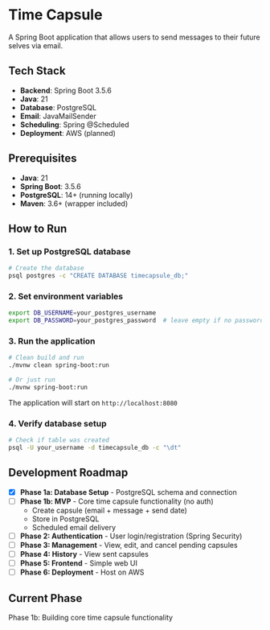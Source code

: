 # Time Capsule

A Spring Boot application that allows users to send messages to their future selves via email.

## Tech Stack
- **Backend**: Spring Boot 3.5.6
- **Java**: 21
- **Database**: PostgreSQL
- **Email**: JavaMailSender
- **Scheduling**: Spring @Scheduled
- **Deployment**: AWS (planned)

## Prerequisites

- **Java**: 21
- **Spring Boot**: 3.5.6
- **PostgreSQL**: 14+ (running locally)
- **Maven**: 3.6+ (wrapper included)

## How to Run

### 1. Set up PostgreSQL database

```bash
# Create the database
psql postgres -c "CREATE DATABASE timecapsule_db;"
```

### 2. Set environment variables

```bash
export DB_USERNAME=your_postgres_username
export DB_PASSWORD=your_postgres_password  # leave empty if no password
```

### 3. Run the application

```bash
# Clean build and run
./mvnw clean spring-boot:run

# Or just run
./mvnw spring-boot:run
```

The application will start on `http://localhost:8080`

### 4. Verify database setup

```bash
# Check if table was created
psql -U your_username -d timecapsule_db -c "\dt"
```

## Development Roadmap

- [x] **Phase 1a: Database Setup** - PostgreSQL schema and connection
- [ ] **Phase 1b: MVP** - Core time capsule functionality (no auth)
  - Create capsule (email + message + send date)
  - Store in PostgreSQL
  - Scheduled email delivery
- [ ] **Phase 2: Authentication** - User login/registration (Spring Security)
- [ ] **Phase 3: Management** - View, edit, and cancel pending capsules
- [ ] **Phase 4: History** - View sent capsules
- [ ] **Phase 5: Frontend** - Simple web UI
- [ ] **Phase 6: Deployment** - Host on AWS

## Current Phase
Phase 1b: Building core time capsule functionality

